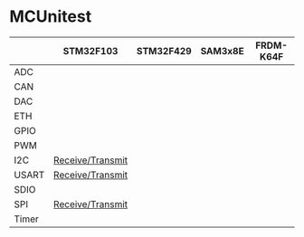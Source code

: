 # MCUnitest

|       | STM32F103                                  | STM32F429 | SAM3x8E | FRDM-K64F |
| ----- | ------------------------------------------ | --------- | ------- | --------- |
| ADC   |                                            |           |         |           |
| CAN   |                                            |           |         |           |
| DAC   |                                            |           |         |           |
| ETH   |                                            |           |         |           |
| GPIO  |                                            |           |         |           |
| PWM   |                                            |           |         |           |
| I2C   | [Receive/Transmit](STM32F103RB/I2C/Cube)   |           |         |           |
| USART | [Receive/Transmit](STM32F103RB/USART/Cube) |           |         |           |
| SDIO  |                                            |           |         |           |
| SPI   | [Receive/Transmit](STM32F103RB/SPI/Cube)   |           |         |           |
| Timer |                                            |           |         |           |

